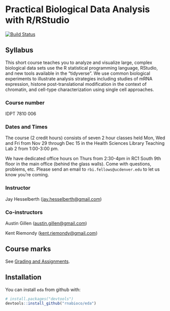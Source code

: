 
# Practical Biological Data Analysis with R/RStudio

[![Build
Status](https://travis-ci.org/rnabioco/practical-data-analysis.svg?branch=master)](https://travis-ci.org/rnabioco/practical-data-analysis)

## Syllabus

This short course teaches you to analyze and visualize large, complex
biological data sets use the R statistical programming language,
RStudio, and new tools available in the “tidyverse”. We use common
biological experiments to illustrate analysis strategies including
studies of mRNA expression, histone post-translational modification in
the context of chromatin, and cell-type characterization using single
cell approaches.

### Course number

IDPT 7810 006

### Dates and Times

The course (2 credit hours) consists of seven 2 hour classes held Mon,
Wed and Fri from Nov 29 through Dec 15 in the Health Sciences Library
Teaching Lab 2 from 1:00-3:00 pm.

We have dedicated office hours on Thurs from 2:30-4pm in RC1 South 9th
floor in the main office (behind the glass walls). Come with questions,
problems, etc. Please send an email to `rbi.fellows@ucdenver.edu` to let
us know you’re coming.

### Instructor

Jay Hesselberth (<jay.hesselberth@gmail.com>)

### Co-instructors

Austin Gillen (<austin.gillen@gmail.com>)

Kent Riemondy (<kent.riemondy@gmail.com>)

## Course marks

See [Grading and
Assignments](https://rnabioco.github.io/practical-data-analysis/articles/assignments.html).

## Installation

You can install `eda` from github with:

``` r
# install.packages("devtools")
devtools::install_github("rnabioco/eda")
```
